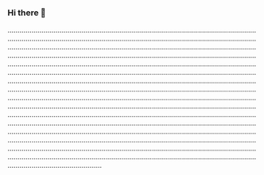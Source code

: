 ### Hi there 👋

...............................................................................................................................................................................................................................................................................................................................................................................................................................................................................................................................................................................................................................................................................................................................................................................................................................................................................................................................................................................................................................................................................................................................................................................................................................................................................................................................................................................................................................................................................................................................................................................................................................................................................................................................................................................................................................................................................................................................................................................................................................................................................................................